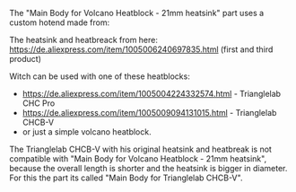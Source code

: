 The "Main Body for Volcano Heatblock - 21mm heatsink" part uses a custom hotend made from:

The heatsink and heatbreack from here: https://de.aliexpress.com/item/1005006240697835.html (first and third product)

Witch can be used with one of these heatblocks: 
- https://de.aliexpress.com/item/1005004224332574.html - Trianglelab CHC Pro
- https://de.aliexpress.com/item/1005009094131015.html - Trianglelab CHCB-V
- or just a simple volcano heatblock.

The Trianglelab CHCB-V with his original heatsink and heatbreak is not compatible with "Main Body for Volcano Heatblock - 21mm heatsink", because the overall length is shorter and the heatsink is bigger in diameter. For this the part its called "Main Body for Trianglelab CHCB-V".


